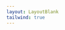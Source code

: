 ```yaml
---
layout: LayoutBlank
tailwind: true
---
```


<script setup>
import ExampleDatatable from './ExampleDatatable.vue';
</script>

<ExampleDatatable />
